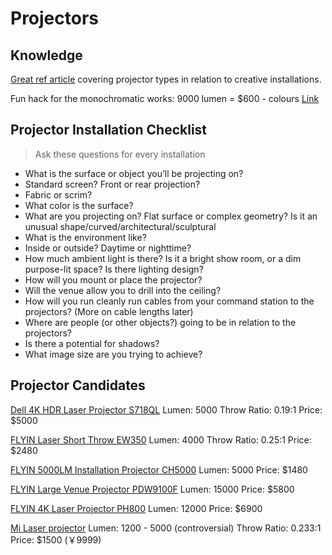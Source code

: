 # Projectors

## Knowledge

[Great ref article](http://www.creativeapplications.net/tutorials/guide-to-projectors-for-interactive-installations/) covering projector types in relation to creative installations.

Fun hack for the monochromatic works: 9000 lumen = $600 - colours [Link](http://projection-mapping.org/hacking-your-projector-9000-lumens-for-600/)

## Projector Installation Checklist

> Ask these questions for every installation

* What is the surface or object you’ll be projecting on?
* Standard screen? Front or rear projection?
* Fabric or scrim?
* What color is the surface?
* What are you projecting on? Flat surface or complex geometry? Is it an unusual shape/curved/architectural/sculptural
* What is the environment like?
* Inside or outside? Daytime or nighttime?
* How much ambient light is there? Is it a bright show room, or a dim purpose-lit space? Is there lighting design?
* How will you mount or place the projector?
* Will the venue allow you to drill into the ceiling?
* How will you run cleanly run cables from your command station to the projectors? \(More on cable lengths later\)
* Where are people \(or other objects?\) going to be in relation to the projectors?
* Is there a potential for shadows?
* What image size are you trying to achieve?

## Projector Candidates

[Dell 4K HDR Laser Projector S718QL](https://www.projectorreviews.com/dell/dell-s718ql-4k-uhd-laser-projector-review/) Lumen: 5000 Throw Ratio: 0.19:1 Price: $5000

[FLYIN Laser Short Throw EW350](https://wholesaler.alibaba.com/product-detail/Full-HD-DLP-1080P-outdoor-Hologram_60634286622.html?spm=a2700.wholesale.maylikehoz.5.5dd21521u4gjPi) Lumen: 4000 Throw Ratio: 0.25:1 Price: $2480

[FLYIN 5000LM Installation Projector CH5000](https://wholesaler.alibaba.com/product-detail/High-Brightness-HD-Digital-Cinema-1080P_1997268587.html?spm=a2700.wholesale.maylikehoz.1.548f6274H7vUNp) Lumen: 5000 Price: $1480

[FLYIN Large Venue Projector PDW9100F](https://wholesaler.alibaba.com/product-detail/Perfect-image-15000-ansi-lumens-WXGA_1617435246.html?spm=a2700.wholesale.maylikehoz.7.548f6274H7vUNp) Lumen: 15000 Price: $5800

[FLYIN 4K Laser Projector PH800](https://wholesaler.alibaba.com/product-detail/FLYIN-1080p-4K-12000-Lumens-outdoor_60541551955.html?spm=a2700.wholesale.maylikehoz.3.15513daeQD67cc) Lumen: 12000 Price: $6900

[Mi Laser projector](https://www.mi.com/en/mi-laser-projector-150/) Lumen: 1200 - 5000 \(controversial\) Throw Ratio: 0.233:1 Price: $1500 \(￥9999\)


